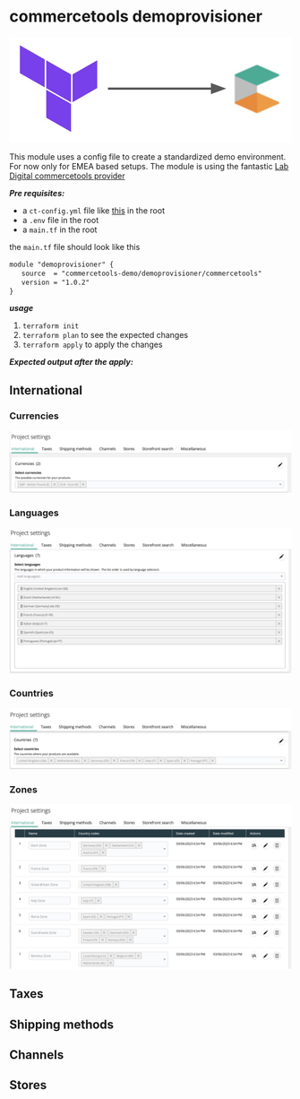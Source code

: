 # commercetools demoprovisioner

![logo](./examples/logo.jpg)

This module uses a config file to create a standardized demo environment. For now only for EMEA based setups. The module is using the fantastic [Lab Digital commercetools provider](https://registry.terraform.io/providers/labd/commercetools/latest)

***Pre requisites:***
- a ```ct-config.yml``` file like [this](./examples/ct-config.yml) in the root
- a ```.env``` file in the root
- a ```main.tf``` in the root

the ```main.tf``` file should look like this

```hcl
module "demoprovisioner" {
   source  = "commercetools-demo/demoprovisioner/commercetools"
   version = "1.0.2"
}
```

***usage***
1. ```terraform init```
2. ```terraform plan``` to see the expected changes
3. ```terraform apply``` to apply the changes

***Expected output after the apply:***

## International

### Currencies
![currencies](./examples/currencies.jpg)

### Languages
![languages](./examples/languages.jpg)

### Countries
![countries](./examples/countries.jpg)

### Zones
![zones](./examples/zones.jpg)

## Taxes

## Shipping methods

## Channels

## Stores